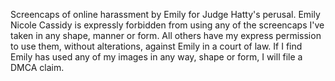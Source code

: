 Screencaps of online harassment by Emily for Judge Hatty's perusal. Emily Nicole Cassidy is expressly forbidden from using any of the screencaps I've taken in any shape, manner or form. All others have my express permission to use them, without alterations, against Emily in a court of law. If I find Emily has used any of my images in any way, shape or form, I will file a DMCA claim.
